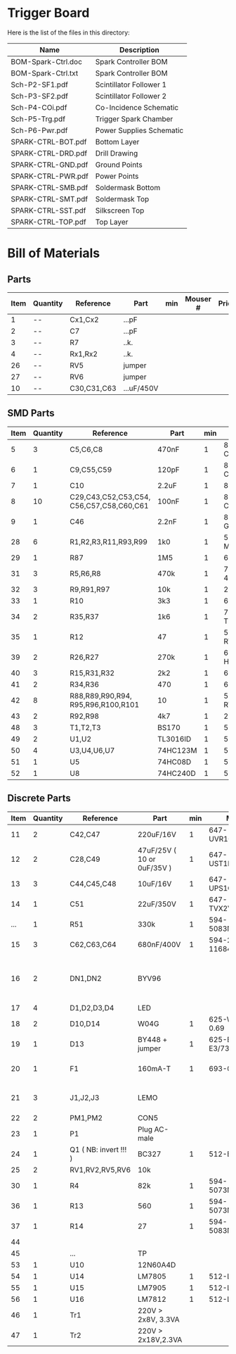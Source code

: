Trigger Board
=============

Here is the list of the files in this directory:

| Name               | Description              |
| ------------------ | ------------------------ |
| BOM-Spark-Ctrl.doc | Spark Controller BOM     |
| BOM-Spark-Ctrl.txt | Spark Controller BOM     |
| Sch-P2-SF1.pdf     | Scintillator Follower 1  |
| Sch-P3-SF2.pdf     | Scintillator Follower 2  |
| Sch-P4-COi.pdf     | Co-Incidence Schematic   |
| Sch-P5-Trg.pdf     | Trigger Spark Chamber    |
| Sch-P6-Pwr.pdf     | Power Supplies Schematic |
| SPARK-CTRL-BOT.pdf | Bottom Layer             |
| SPARK-CTRL-DRD.pdf | Drill Drawing            |
| SPARK-CTRL-GND.pdf | Ground Points            |
| SPARK-CTRL-PWR.pdf | Power Points             |
| SPARK-CTRL-SMB.pdf | Soldermask Bottom        |
| SPARK-CTRL-SMT.pdf | Soldermask Top           |
| SPARK-CTRL-SST.pdf | Silkscreen Top           |
| SPARK-CTRL-TOP.pdf | Top Layer                |

Bill of Materials
=================

Parts
-----

| Item | Quantity | Reference   | Part       | min | Mouser # | Price | Total | Notes  |
| ---- | -------- | ----------- | ---------- | --- | -------- | ----- | ----- | ------ |
| 1    | --       | Cx1,Cx2     | ...pF      |     |          |       |       |        |
| 2    | --       | C7          | ...pF      |     |          |       |       |        |
| 3    | --       | R7          | ..k.       |     |          |       |       |        |
| 4    | --       | Rx1,Rx2     | ..k.       |     |          |       |       |        |
| 26   | --       | RV5         | jumper     |     |          |       |       | Jumper |
| 27   | --       | RV6         | jumper     |     |          |       |       | Jumper |
| 10   | --       | C30,C31,C63 | ...uF/450V |     |          |       |       |        |

SMD Parts
---------

| Item | Quantity | Reference                                | Part       | min | Mouser #             | Price | Total | Notes      |
| ---- | -------- | ---------------------------------------- | ---------- | --- | -------------------- | ----- | ----- | ---------- |
| 5    | 3        | C5,C6,C8                                 | 470nF      | 1   | 810-CGJ4J3X7S2A474K  | 0.98  | 2.94  | Capacitor  |
| 6    | 1        | C9,C55,C59                               | 120pF      | 1   | 810-CGJ3E3C0G2D121J  | 0.29  | 0.29  | Capacitor  |
| 7    | 1        | C10                                      | 2.2uF      | 1   | 810-C1005X7S0J225K   | 0.33  | 0.33  | Capacitor  |
| 8    | 10       | C29,C43,C52,C53,C54, C56,C57,C58,C60,C61 | 100nF      | 1   | 810-CGJ5L2X7R2A104K  | 0.65  | 6.50  | Capacitor  |
| 9    | 1        | C46                                      | 2.2nF      | 1   | 81-GRM31BR73A222KW01 | 0.33  | 0.33  | Capacitor  |
| 28   | 6        | R1,R2,R3,R11,R93,R99                     | 1k0        | 1   | 594-MCS0402MD1001DE0 | 0.28  | 1.68  | Resistor   |
| 29   | 1        | R87                                      | 1M5        | 1   | 660-HV732ATTD1504F   | 0.68  | 0.68  | Resistor   |
| 31   | 3        | R5,R6,R8                                 | 470k       | 1   | 756-HVC2512-470KFT18 | 0.79  | 2.37  | Resistor   |
| 32   | 3        | R9,R91,R97                               | 10k        | 1   | 279-RN73C1J10KBTDF   | 1.06  | 3.18  | Resistor   |
| 33   | 1        | R10                                      | 3k3        | 1   | 667-ERA-3ARW332V     | 1.38  | 1.38  | Resistor   |
| 34   | 2        | R35,R37                                  | 1k6        | 1   | 71-TNPW08051K60BEEN  | 0.85  | 1.70  | Resistor   |
| 35   | 1        | R12                                      | 47         | 1   | 588-RW3R5EA47R0JET   | 1.75  | 1.75  | Resistor   |
| 39   | 2        | R26,R27                                  | 270k       | 1   | 660-HV732BTTD2703D   | 0.61  | 1.22  | Resistor   |
| 40   | 3        | R15,R31,R32                              | 2k2        | 1   | 667-ERA-3ARW222V     | 1.38  | 4.14  | Resistor   |
| 41   | 2        | R34,R36                                  | 470        | 1   | 660-SG733ATTE471K    | 0.86  | 1.72  | Resistor   |
| 42   | 8        | R88,R89,R90,R94, R95,R96,R100,R101       | 10         | 1   | 588-RW0S6BB10R0FET   | 1.15  | 9.20  | Resistor   |
| 43   | 2        | R92,R98                                  | 4k7        | 1   | 279-RN73C1J4K7BTDF   | 1.68  | 3.36  | Resistor   |
| 48   | 3        | T1,T2,T3                                 | BS170      | 1   | 522-BS170FTA         | 0.70  | 2.10  | Transistor |
| 49   | 2        | U1,U2                                    | TL3016ID   | 1   | 595-TL3016ID         | 3.17  | 6.34  | Chip       |
| 50   | 4        | U3,U4,U6,U7                              | 74HC123M   | 1   | 595-CD74HC123M       | 0.69  | 2.76  | Chip       |
| 51   | 1        | U5                                       | 74HC08D    | 1   | 595-SN74HC08D        | 0.46  | 0.46  | Chip       |
| 52   | 1        | U8                                       | 74HC240D   | 1   | 595-SN74HC240DW      | 0.60  | 0.60  | Chip       |

Discrete Parts
--------------

| Item | Quantity | Reference             | Part                       | min | Mouser #            | Price | Total  | Notes               |
| ---- | -------- | --------------------- | -------------------------- | --- | ------------------- | ----- | ------ | ------------------- |
| 11   | 2        | C42,C47               | 220uF/16V                  | 1   | 647-UVR1C221MED     | 0.36  |  0.72  | Capacitor           |
| 12   | 2        | C28,C49               | 47uF/25V ( 10 or 0uF/35V ) | 1   | 647-UST1E470MDD     | 0.35  |  0.70  | Capacitor           |
| 13   | 3        | C44,C45,C48           | 10uF/16V                   | 1   | 647-UPS1C100MDD1TA  | 0.17  |  0.51  | Capacitor           |
| 14   | 1        | C51                   | 22uF/350V                  | 1   | 647-TVX2V220MCD     | 2.36  |  2.36  | Capacitor           |
| ...  | 1        | R51                   | 330k                       | 1   | 594-5083NW330K0J    | 0.10  |  0.10  | Resistor            |
| 15   | 3        | C62,C63,C64           | 680nF/400V                 | 1   | 594-2222-383-11684  | 3.36  |  10.08 | Capacitor           |
| 16   | 2        | DN1,DN2               | BYV96                      |     |                     | 0.00  |        | Fast soft-recovery controlled avalanche rectiﬁers |
| 17   | 4        | D1,D2,D3,D4           | LED                        |     |                     | 0.00  |        | LED                 |
| 18   | 2        | D10,D14               | W04G                       | 1   | 625-W04G-E4 0.69    | 1.38  |        | Bridge Rectifier    |
| 19   | 1        | D13                   | BY448 + jumper             | 1   | 625-BY448GP-E3/73   | 0.31  |  0.31  | Bridge Rectifier    |
| 20   | 1        | F1                    | 160mA-T                    | 1   | 693-0034.7207       | 0.81  |  0.81  | Fuse w/through hole |
| 21   | 3        | J1,J2,J3              | LEMO                       |     |                     | 0.00  |        | LEMO (manufacturer) Socket |
| 22   | 2        | PM1,PM2               | CON5                       |     |                     | 0.00  |        | ?? Switch??         |
| 23   | 1        | P1                    | Plug AC-male               |     |                     | 0.00  |        | Plug AC-Male        |
| 24   | 1        | Q1 ( NB: invert !!! ) | BC327                      | 1   | 512-BC32725TA       | 0.21  |  0.21  | Bipolar Transistor  |
| 25   | 2        | RV1,RV2,RV5,RV6       | 10k                        |     |                     | 0.00  |        | Jumper Panel        |
| 30   | 1        | R4                    | 82k                        | 1   | 594-5073NW82K00J    | 0.16  |  0.16  | Resistor            |
| 36   | 1        | R13                   | 560                        | 1   | 594-5073NW560R0J    | 0.16  |  0.16  | Resistor            |
| 37   | 1        | R14                   | 27                         | 1   | 594-5083NW27R00J    | 0.10  |  0.10  | Resistor            |
| 44   |          |                       |                            |     |                     |       |        |                     |
| 45   |          | ...                   | TP                         |     |                     |       |        |                     |
| 53   | 1        | U10                   | 12N60A4D                   |     |                     | 0.00  |        | Transistor          |
| 54   | 1        | U14                   | LM7805                     | 1   | 512-LM7805CT        | 0.68  |  0.68  | Transistor          |
| 55   | 1        | U15                   | LM7905                     | 1   | 512-LM7905CT        | 0.60  |  0.60  | Transistor          |
| 56   | 1        | U16                   | LM7812                     | 1   | 512-LM7812CT        | 0.71  |  0.71  | Transistor          |
| 46   | 1        | Tr1                   | 220V > 2x8V, 3.3VA         |     |                     | 0.00  |        | Transformer         |
| 47   | 1        | Tr2                   | 220V > 2x18V,2.3VA         |     |                     | 0.00  |        | Transformer         |

